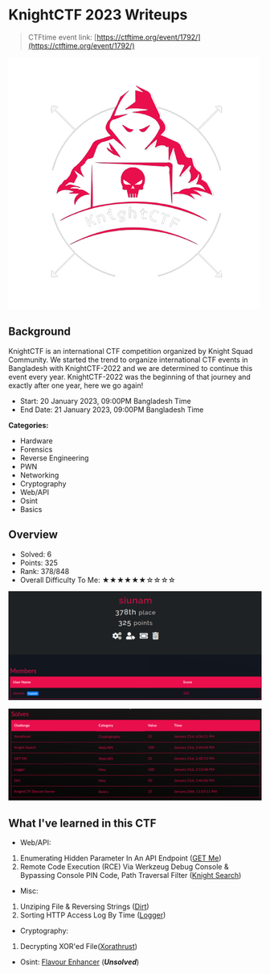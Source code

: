# KnightCTF 2023 Writeups

> CTFtime event link: [https://ctftime.org/event/1792/](https://ctftime.org/event/1792/)

![](https://github.com/siunam321/CTF-Writeups/blob/main/KnightCTF-2023/images/banner.png)

## Background

KnightCTF is an international CTF competition organized by Knight Squad Community. We started the trend to organize international CTF events in Bangladesh with KnightCTF-2022 and we are determined to continue this event every year. KnightCTF-2022 was the beginning of that journey and exactly after one year, here we go again!

- Start: 20 January 2023, 09:00PM Bangladesh Time
- End Date: 21 January 2023, 09:00PM Bangladesh Time

**Categories:**

- Hardware
- Forensics
- Reverse Engineering
- PWN
- Networking
- Cryptography
- Web/API
- Osint
- Basics

## Overview

- Solved: 6
- Points: 325
- Rank: 378/848
- Overall Difficulty To Me: ★★★★★★☆☆☆☆

![](https://github.com/siunam321/CTF-Writeups/blob/main/KnightCTF-2023/images/score.png)

![](https://github.com/siunam321/CTF-Writeups/blob/main/KnightCTF-2023/images/solves.png)

## What I've learned in this CTF

- Web/API:
1. Enumerating Hidden Parameter In An API Endpoint ([GET Me](https://github.com/siunam321/CTF-Writeups/blob/main/KnightCTF-2023/Web-API/GET-Me/README.md))
2. Remote Code Execution (RCE) Via Werkzeug Debug Console & Bypassing Console PIN Code, Path Traversal Filter ([Knight Search](https://github.com/siunam321/CTF-Writeups/blob/main/KnightCTF-2023/Web-API/Knight-Search/README.md))

- Misc:
1. Unziping File & Reversing Strings ([Dirt](https://github.com/siunam321/CTF-Writeups/blob/main/KnightCTF-2023/Misc/Dirt/README.md))
2. Sorting HTTP Access Log By Time ([Logger](https://github.com/siunam321/CTF-Writeups/blob/main/KnightCTF-2023/Misc/Logger/README.md))

- Cryptography:
1. Decrypting XOR'ed File([Xorathrust](https://github.com/siunam321/CTF-Writeups/blob/main/KnightCTF-2023/Cryptography/Xorathrust/README.md))

- Osint:
[Flavour Enhancer](https://github.com/siunam321/CTF-Writeups/blob/main/KnightCTF-2023/Osint/Flavour-Enhancer/README.md) (***Unsolved***)